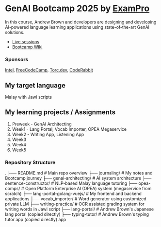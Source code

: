 # GenAI Bootcamp 2025 by [ExamPro](https://www.exampro.co/)
In this course, Andrew Brown and developers are designing and developing AI-powered language learning applications using state-of-the-art GenAI solutions.
- [Live sessions](https://youtube.com/playlist?list=PLBfufR7vyJJ69c9MNlOKtO2w2KU5VzLJV&si=rYN0KKLd2RWgjZw_)
- [Bootcamp Wiki](https://docs.google.com/document/d/1KVDTDF4t8VtI69F5KMo67KoTBXgVhsd2O9hK-uPh2rA/edit?tab=t.skocibnip81i)
### Sponsors
[Intel](https://genai.cloudprojectbootcamp.com/booth/intel), [FreeCodeCamp](https://genai.cloudprojectbootcamp.com/booth/freecodecamp), [Torc.dev](https://genai.cloudprojectbootcamp.com/booth/torc), [CodeRabbit](https://coderabbit.ai/)

## My target language
Malay with Jawi scripts

## My learning projects / Assignments
1. Preweek - GenAI Architecting
2. Week1 - Lang Portal, Vocab Importer, OPEA Megaservice
3. Week2 - Writing App, Listening App
4. Week3
5. Week4
6. Week5

### Repository Structure
.
├── README.md                    # Main repo overview
├── journaling/                  # My notes and Bootcamp journey
├── genai-architecting/          # AI system architecture
├── sentence-constructor/        # NLP-based Malay language tutoring
├── opea-comps/                  # Open Platform Enterprise AI (OPEA) system (megaservice from scratch)
├── lang-portal-golang-vuejs/    # My frontend and backend applications
├── vocab_importer/              # Word generator using customized private LLM
├── writing-practice/            # OCR assisted grading system for writing words in Jawi script
├── lang-portal/                 # Andrew Brown's Japanese lang portal (copied directly)
├── typing-tutor/                # Andrew Brown's typing tutor app (copied directly)
app
